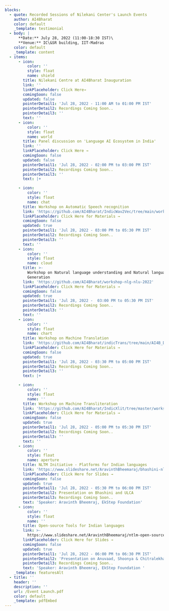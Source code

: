 ```yaml
---
blocks:
  - quote: Recorded Sessions of Nilekani Center's Launch Events
    author: AI4Bharat
    color: default
    _template: testimonial
  - body: |
      **Date:** July 28, 2022 (11:00-18:30 IST)\
      **Venue:** IC\&SR building, IIT-Madras
    color: default
    _template: content
  - items:
      - icon:
          color: ''
          style: float
          name: shield
        title: Nilekani Centre at AI4Bharat Inauguration
        link: ''
        linkPlaceholder: Click Here→
        comingSoon: false
        updated: false
        pointerDetail1: 'Jul 28, 2022 - 11:00 AM to 01:00 PM IST'
        pointerDetail2: Recordings Coming Soon..
        pointerDetail3: ''
        text: ''
      - icon:
          color: ''
          style: float
          name: world
        title: Panel discussion on 'Language AI Ecosystem in India'
        link: ''
        linkPlaceholder: Click Here →
        comingSoon: false
        updated: false
        pointerDetail1: 'Jul 28, 2022 - 02:00 PM to 03:00 PM IST'
        pointerDetail2: Recordings Coming Soon..
        pointerDetail3: ''
        text: |+

      - icon:
          color: ''
          style: float
          name: chat
        title: Workshop on Automatic Speech recognition
        link: 'https://github.com/AI4Bharat/IndicWav2Vec/tree/main/workshop-2022/'
        linkPlaceholder: Click Here for Materials →
        comingSoon: false
        updated: true
        pointerDetail1: 'Jul 28, 2022 - 03:00 PM to 05:30 PM IST'
        pointerDetail2: Recordings Coming Soon..
        pointerDetail3: ''
        text: ''
      - icon:
          color: ''
          style: float
          name: cloud
        title: >-
          Workshop on Natural language understanding and Natural language
          Generation
        link: 'https://github.com/AI4Bharat/workshop-nlg-nlu-2022'
        linkPlaceholder: Click Here for Materials →
        comingSoon: false
        updated: true
        pointerDetail1: 'Jul 28, 2022 -  03:00 PM to 05:30 PM IST'
        pointerDetail2: Recordings Coming Soon..
        pointerDetail3: ''
        text: ''
      - icon:
          color: ''
          style: float
          name: chart
        title: Workshop on Machine Translation
        link: 'https://github.com/AI4Bharat/indicTrans/tree/main/AI4B_Demo'
        linkPlaceholder: Click Here for Materials →
        comingSoon: false
        updated: true
        pointerDetail1: 'Jul 28, 2022 - 03:30 PM to 05:00 PM IST'
        pointerDetail2: Recordings Coming Soon..
        pointerDetail3: ''
        text: |+

      - icon:
          color: ''
          style: float
          name: ''
        title: Workshop on Machine Transliteration
        link: 'https://github.com/AI4Bharat/IndicXlit/tree/master/workshop'
        linkPlaceholder: Click Here for Materials →
        comingSoon: false
        updated: true
        pointerDetail1: 'Jul 28, 2022 - 05:00 PM to 05:30 PM IST'
        pointerDetail2: Recordings Coming Soon..
        pointerDetail3: ''
        text: ''
      - icon:
          color: ''
          style: float
          name: aperture
        title: NLTM Initiative - Platforms for Indian languages
        link: 'https://www.slideshare.net/AravinthBheemaraj/bhashini-nltm-tools'
        linkPlaceholder: Click Here for Slides →
        comingSoon: false
        updated: true
        pointerDetail1: 'Jul 28, 2022 - 05:30 PM to 06:00 PM IST'
        pointerDetail2: Presentation on Bhashini and ULCA
        pointerDetail3: Recordings Coming Soon..
        text: 'Speaker: Aravinth Bheemraj, EkStep Foundation'
      - icon:
          color: ''
          style: float
          name: ''
        title: Open-source Tools for Indian languages
        link: >-
          https://www.slideshare.net/AravinthBheemaraj/ntlm-open-source-language-ai-tools
        linkPlaceholder: Click Here for Slides →
        comingSoon: false
        updated: true
        pointerDetail1: 'Jul 28, 2022 - 06:00 PM to 06:30 PM IST'
        pointerDetail2: 'Presentation on Anuvaad, Shoonya & Chitralekha'
        pointerDetail3: Recordings Coming Soon..
        text: 'Speaker: Aravinth Bheemraj, EkStep Foundation '
    _template: featuresAlt
  - title: ''
    header: ''
    description: ''
    url: /Event Launch.pdf
    color: default
    _template: pdfEmbed
---
```


